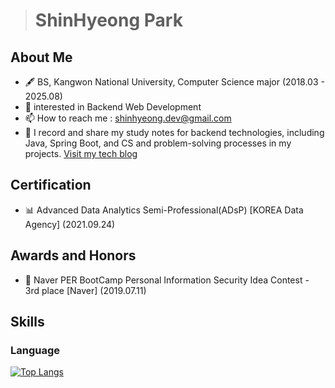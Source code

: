 > # ShinHyeong Park
## About Me
- 🖋️ BS, Kangwon National University, Computer Science major (2018.03 - 2025.08)
- 👀 interested in Backend Web Development
- 📫 How to reach me : shinhyeong.dev@gmail.com
- 🌟 I record and share my study notes for backend technologies, including Java, Spring Boot, and CS and problem-solving processes in my projects. [Visit my tech blog](https://shinhyeong.github.io/)

## Certification
- 📊 Advanced Data Analytics Semi-Professional(ADsP) [KOREA Data Agency] (2021.09.24)

## Awards and Honors
- 🥉 Naver PER BootCamp Personal Information Security Idea Contest - 3rd place [Naver] (2019.07.11)

## Skills
### Language
[![Top Langs](https://github-readme-stats.vercel.app/api/top-langs/?username=ShinHyeong)](https://github.com/ShinHyeong/github-readme-stats)
